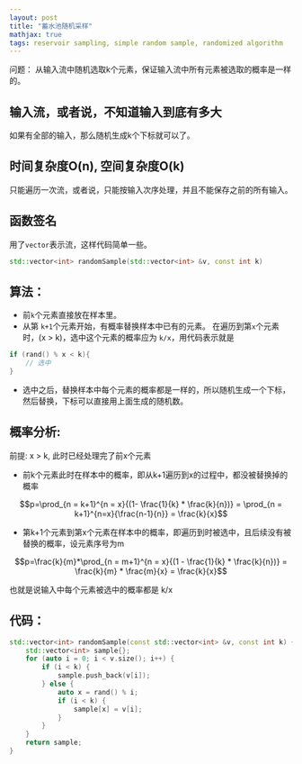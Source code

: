 ```yaml
---
layout: post
title: "蓄水池随机采样"
mathjax: true
tags: reservoir sampling, simple random sample, randomized algorithm
---
```


问题：
从输入流中随机选取k个元素，保证输入流中所有元素被选取的概率是一样的。

## 输入流，或者说，不知道输入到底有多大
如果有全部的输入，那么随机生成k个下标就可以了。

## 时间复杂度O(n), 空间复杂度O(k)
只能遍历一次流，或者说，只能按输入次序处理，并且不能保存之前的所有输入。

## 函数签名
用了`vector`表示流，这样代码简单一些。
```c++
std::vector<int> randomSample(std::vector<int> &v, const int k)
```
## 算法：
- 前`k`个元素直接放在样本里。
- 从第 `k+1`个元素开始，有概率替换样本中已有的元素。
在遍历到第`x`个元素时，(x > k)，选中这个元素的概率应为 `k/x`，用代码表示就是
```c++
if (rand() % x < k){
	// 选中
}
```
- 选中之后，替换样本中每个元素的概率都是一样的，所以随机生成一个下标，然后替换，下标可以直接用上面生成的随机数。

## 概率分析:
前提: x > k, 此时已经处理完了前x个元素
- 前k个元素此时在样本中的概率，即从k+1遍历到x的过程中，都没被替换掉的概率

$$p=\prod_{n = k+1}^{n = x}{(1- \frac{1}{k} * \frac{k}{n})} = \prod_{n = k+1}^{n=x}{\frac{n-1}{n}} = \frac{k}{x}$$

- 第k+1个元素到第x个元素在样本中的概率，即遍历到时被选中，且后续没有被替换的概率，设元素序号为m

$$p=\frac{k}{m}*\prod_{n = m+1}^{n = x}{(1 - \frac{1}{k} * \frac{k}{n})} = \frac{k}{m} * \frac{m}{x} = \frac{k}{x}$$

也就是说输入中每个元素被选中的概率都是 k/x
## 代码：
```c++
std::vector<int> randomSample(const std::vector<int> &v, const int k) {
    std::vector<int> sample{};
    for (auto i = 0; i < v.size(); i++) {
        if (i < k) {
            sample.push_back(v[i]);
        } else {
            auto x = rand() % i;
            if (i < k) {
                sample[x] = v[i];
            }
        }
    }
    return sample;
}
```